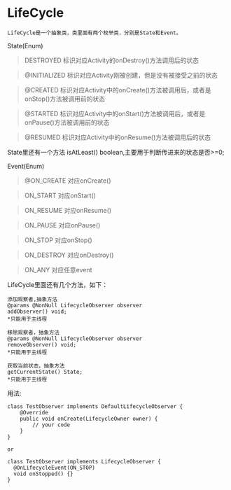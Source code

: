 
# LifeCycle

    LifeCycle是一个抽象类，类里面有两个枚举类，分别是State和Event。
    
State(Enum)
> DESTROYED 标识对应Activity的onDestroy()方法调用后的状态

> @INITIALIZED 标识对应Activity刚被创建，但是没有被接受之前的状态

> @CREATED 标识对应Activity中的onCreate()方法被调用后，或者是onStop()方法被调用前的状态

> @STARTED 标识对应Activity中的onStart()方法被调用后，或者是onPause()方法被调用前的状态

> @RESUMED 标识对应Activity中的onResume()方法被调用后的状态

State里还有一个方法 isAtLeast() boolean,主要用于判断传进来的状态是否>=0;
 
Event(Enum)
> @ON_CREATE 对应onCreate()

> ON_START 对应onStart()

> ON_RESUME 对应onResume()

> ON_PAUSE 对应onPause()

> ON_STOP 对应onStop()

> ON_DESTROY 对应onDestroy()

> ON_ANY 对应任意event

LifeCycle里面还有几个方法，如下：

```
添加观察者,抽象方法
@params @NonNull LifecycleObserver observer
addObserver() void;
*只能用于主线程
```

```
移除观察者，抽象方法
@params @NonNull LifecycleObserver observer
removeObserver() void;
*只能用于主线程
```

```
获取当前状态，抽象方法
getCurrentState() State;
*只能用于主线程
```

用法:

```
class TestObserver implements DefaultLifecycleObserver {
    @Override
    public void onCreate(LifecycleOwner owner) {
        // your code
    }
}

or

class TestObserver implements LifecycleObserver {
  @OnLifecycleEvent(ON_STOP)
  void onStopped() {}
}
```